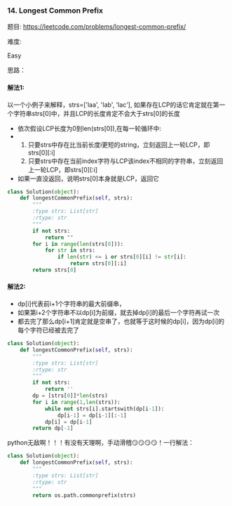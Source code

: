 ### 14. Longest Common Prefix


题目:
<https://leetcode.com/problems/longest-common-prefix/>


难度:

Easy


思路：

#### 解法1:
以一个小例子来解释，strs=['laa', 'lab', 'lac'], 如果存在LCP的话它肯定就在第一个字符串strs[0]中，并且LCP的长度肯定不会大于strs[0]的长度
- 依次假设LCP长度为0到len(strs[0]),在每一轮循环中:
   
- 1. 只要strs中存在比当前长度i更短的string，立刻返回上一轮LCP，即strs[0][:i]
  2. 只要strs中存在当前index字符与LCP该index不相同的字符串，立刻返回上一轮LCP，即strs[0][:i]
- 如果一直没返回，说明strs[0]本身就是LCP，返回它


```python
class Solution(object):
    def longestCommonPrefix(self, strs):
        """
        :type strs: List[str]
        :rtype: str
        """
        if not strs:
            return ""
        for i in range(len(strs[0])):
            for str in strs:
                if len(str) <= i or strs[0][i] != str[i]:
                    return strs[0][:i]
        return strs[0]

```

#### 解法2:
- dp[i]代表前i+1个字符串的最大前缀串，
- 如果第i+2个字符串不以dp[i]为前缀，就去掉dp[i]的最后一个字符再试一次
- 都去完了那么dp[i+1]肯定就是空串了，也就等于这时候的dp[i]，因为dp[i]的每个字符已经被去完了
```python
class Solution(object):
    def longestCommonPrefix(self, strs):
        """
        :type strs: List[str]
        :rtype: str
        """
        if not strs:
            return ''
        dp = [strs[0]]*len(strs)
        for i in range(1,len(strs)):
            while not strs[i].startswith(dp[i-1]):
                dp[i-1] = dp[i-1][:-1]
            dp[i] = dp[i-1]
        return dp[-1]
```







python无敌啊！！！有没有天理啊，手动滑稽😏😏😏😏！一行解法：
```python
class Solution(object):
    def longestCommonPrefix(self, strs):
        """
        :type strs: List[str]
        :rtype: str
        """
        return os.path.commonprefix(strs)
```
